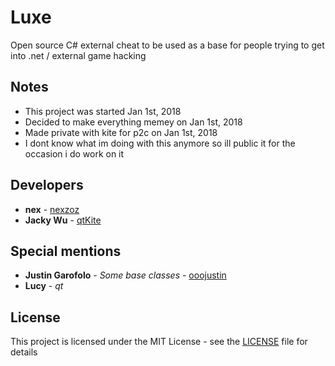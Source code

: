 # Luxe

Open source C# external cheat to be used as a base for people trying to get into .net / external game hacking

## Notes

* This project was started Jan 1st, 2018
* Decided to make everything memey on Jan 1st, 2018
* Made private with kite for p2c on Jan 1st, 2018
* I dont know what im doing with this anymore so ill public it for the occasion i do work on it

## Developers

* **nex** - [nexzoz](https://github.com/nexzoz)
* **Jacky Wu** - [qtKite](https://github.com/qtKite)

## Special mentions

* **Justin Garofolo** - *Some base classes* - [ooojustin](https://github.com/ooojustin)
* **Lucy** - *qt*

## License

This project is licensed under the MIT License - see the [LICENSE](LICENSE.md) file for details
